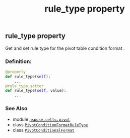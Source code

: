 ﻿---
title: rule_type property
second_title: Aspose.Cells for Python via .NET API References
description: 
type: docs
weight: 80
url: /aspose.cells.pivot/pivotconditionalformat/rule_type/
is_root: false
---

## rule_type property


Get and set rule type for the pivot table condition format .
### Definition:
```python
@property
def rule_type(self):
    ...
@rule_type.setter
def rule_type(self, value):
    ...
```

### See Also
* module [`aspose.cells.pivot`](../../)
* class [`PivotConditionFormatRuleType`](/cells/python-net/aspose.cells.pivot/pivotconditionformatruletype)
* class [`PivotConditionalFormat`](/cells/python-net/aspose.cells.pivot/pivotconditionalformat)
